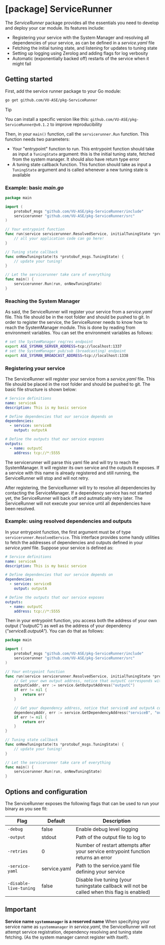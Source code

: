 # [package] ServiceRunner

The *ServiceRunner* package provides all the essentials you need to develop and deploy your car module. Its features include:

- Registering your service with the System Manager and resolving all dependencies of your service, as can be defined in a *service.yaml* file
- Fetching the initial tuning state, and listening for updates to tuning state
- Setting up logging using Zerolog and adding flags for log verbosity
- Automatic (exponentially backed off) restarts of the service when it might fail

## Getting started

First, add the service runner package to your Go module:

```bash
go get github.com/VU-ASE/pkg-ServiceRunner
```

> [!TIP]
> You can install a specific version like this: `github.com/VU-ASE/pkg-ServiceRunner@v0.1.2` to improve reproducibility

Then, in your `main()` function, call the `servicerunner.Run` function. This function needs two parameters:

- Your "entrypoint" function to run. This entrypoint function should take as input a `TuningState` argument: this is the initial tuning state, fetched from the system manager. It should also have return type error
- A tuning state callback function. This function should take as input a `TuningState` argument and is called whenever a new tuning state is available

### Example: basic *main.go*
```go
package main

import (
	protobuf_msgs "github.com/VU-ASE/pkg-ServiceRunner/include"
	servicerunner "github.com/VU-ASE/pkg-ServiceRunner/src"
)

// Your entrypoint function
func run(service servicerunner.ResolvedService, initialTuningState *protobuf_msgs.TuningState) error {
	// all your application code can go here!
}

// Tuning state callback
func onNewTuningstate(ts *protobuf_msgs.TuningState) {
    // update your tuning!
}

// Let the servicerunner take care of everything
func main() {
	servicerunner.Run(run, onNewTuningState)
}
```

### Reaching the System Manager

As said, the ServiceRunner will register your service from a *service.yaml* file. This file should be in the root folder and should be pushed to git. In order to register the
service, the ServiceRunner needs to know how to reach the SystemManager module. This is done by reading from environment variables. You can set the environment variables as follows:

```bash
# set the SystemManager req/res endpoint
export ASE_SYSMAN_SERVER_ADDRESS=tcp://localhost:1337
# set the SystemManager pub/sub (broadcasting) endpoint
export ASE_SYSMAN_BROADCAST_ADDRESS=tcp://localhost:1338
```

### Registering your service

The ServiceRunner will register your service from a *service.yaml* file. This file should be placed in the root folder and should be pushed to git. The basic file structure is shown below:

```yaml
# Service definitions
name: serviceA
description: This is my basic service

# Define dependencies that our service depends on
dependencies:
  - service: serviceB
    output: outputA

# Define the outputs that our service exposes
outputs:
  - name: outputC
    address: tcp://*:5555
```

The servicerunner will parse this yaml file and will try to reach the SystemManager. It will register its own service and the outputs it exposes. If a service with this name is already registered and still running, the ServiceRunner will stop and will not retry.

After registering, the ServiceRunner will try to resolve all dependencies by contacting the ServiceManager. If a dependency service has not started yet, the ServiceRunner will back off and autmatically retry later. The ServiceRunner will not execute your service until all dependencies have been resolved.

### Example: using resolved dependencies and outputs

In your entrypoint function, the first argument must be of type `servicerunner.ResolvedService`. This interface provides some handy utilities to fetch the addresses of 
dependencies and outputs defined in your *service.yaml* file. Suppose your service is defined as:

```yaml
# Service definitions
name: serviceA
description: This is my basic service

# Define dependencies that our service depends on
dependencies:
  - service: serviceB
    output: outputA

# Define the outputs that our service exposes
outputs:
  - name: outputC
    address: tcp://*:5555
```

Then in your entrypoint function, you access both the address of your own output (*"outputC"*) as well as the address of your dependency (*"serviceB.outputA"*). You can do that as follows:

```go
package main

import (
	protobuf_msgs "github.com/VU-ASE/pkg-ServiceRunner/include"
	servicerunner "github.com/VU-ASE/pkg-ServiceRunner/src"
)

// Your entrypoint function
func run(service servicerunner.ResolvedService, initialTuningState *protobuf_msgs.TuningState) error {
    // Get your own output address, notice that outputC corresponds with the service.yaml outputs
	outputCaddr, err := service.GetOutputAddress("outputC")
	if err != nil {
		return err
	}

    // Get your dependency address, notice that serviceB and outputA correspond with service.yaml dependencies
    dependencyAddr, err := service.GetDependencyAddress("serviceB", "outputA")
    if err != nil {
        return err
    }
}

// Tuning state callback
func onNewTuningstate(ts *protobuf_msgs.TuningState) {
    // update your tuning!
}

// Let the servicerunner take care of everything
func main() {
	servicerunner.Run(run, onNewTuningState)
}
```

## Options and configuration

The ServiceRunner exposes the following flags that can be used to run your binary as you see fit:

| Flag                   | Default      | Description                                                                                  |
|------------------------|--------------|----------------------------------------------------------------------------------------------|
| `-debug`               | false        | Enable debug level logging                                                                   |
| `-output`              | stdout       | Path of the output file to log to                                                            |
| `-retries`             | 0            | Number of restart attempts after your service entrypoint function returns an error           |
| `-service-yaml`        | service.yaml | Path to the service.yaml file defining your service                                          |
| `-disable-live-tuning` | false        | Disable live tuning (your tuningstate callback will not be called when this flag is enabled) |

## Important

**Service name `systemmanager` is a reserved name**
When specifying your service name as `systemmanager` in *service.yaml*, the ServiceRunner will not attempt service registration, dependency resolving and tuning state fetching. (As the system manager cannot register with itself).
